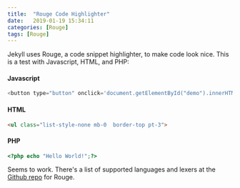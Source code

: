```yaml
---
title:  "Rouge Code Highlighter"
date:   2019-01-19 15:34:11
categories: [Rouge]
tags: [Rouge]
---
```

Jekyll uses Rouge, a code snippet highlighter, to make code look nice. This is a test with Javascript, HTML, and PHP:

#### Javascript
``` javascript
<button type="button" onclick='document.getElementById("demo").innerHTML = "Hello JavaScript!"'>Click Me!</button>
```

#### HTML
``` html
<ul class="list-style-none mb-0  border-top pt-3">
```

#### PHP
``` php
<?php echo "Hello World!";?>
```

Seems to work. There's a list of supported languages and lexers at the [Github repo][github-repo-rouge] for Rouge.

[github-repo-rouge]: https://github.com/jneen/rouge/wiki/List-of-supported-languages-and-lexers
